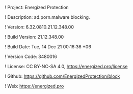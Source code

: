 ! Project: Energized Protection

! Description: ad.porn.malware blocking.

! Version: 6.32.0810.21.12.348.00

! Build Version: 21.12.348.00

! Build Date: Tue, 14 Dec 21 00:16:36 +06

! Version Code: 3480016

! License: CC BY-NC-SA 4.0, https://energized.pro/license

! Github: https://github.com/EnergizedProtection/block

! Web: https://energized.pro
